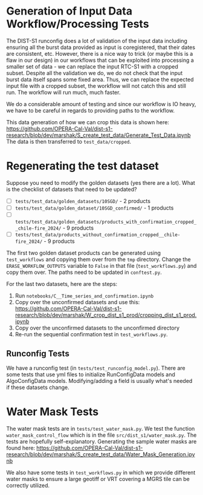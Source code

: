 # Generation of Input Data Workflow/Processing Tests

The DIST-S1 runconfig does a lot of validation of the input data including ensuring all the burst data provided as input is coregistered, that their dates are consistent, etc.
However, there is a nice way to trick (or maybe this is a flaw in our design) in our workflows that can be exploited into processing a smaller set of data - we can replace the input RTC-S1 with a cropped subset.
Despite all the validation we do, we do not check that the input burst data itself spans some fixed area.
Thus, we can replace the expected input file with a cropped subset, the workflow will not catch this and still run.
The workflow will run much, much faster.

We do a considerable amount of testing and since our workflow is IO heavy, we have to be careful in regards to providing paths to the workflow.

This data generation of how we can crop this data is shown here: https://github.com/OPERA-Cal-Val/dist-s1-research/blob/dev/marshak/S_create_test_data/Generate_Test_Data.ipynb 
The data is then transferred to `test_data/cropped`.


# Regenerating the test dataset

Suppose you need to modify the golden datasets (yes there are a lot). What is the checklist of datasets that need to be updated?

- [ ] `tests/test_data/golden_datasets/10SGD/` - 2 products
- [ ] `tests/test_data/golden_dataset/10SGD_confirmed/` - 1 products
- [ ] `tests/test_data/golden_datasets/products_with_confirmation_cropped__chile-fire_2024/` - 9 products
- [ ] `tests/test_data/products_without_confirmation_cropped__chile-fire_2024/` - 9 products

The first two golden dataset products can be generated using `test_workflows` and copying them over from the `tmp` directory. Change the `ERASE_WORKFLOW_OUTPUTS` variable to `False` in that file (`test_workflows.py`) and copy them over. The paths need to be updated in `conftest.py`.

For the last two datasets, here are the steps:

1. Run `notebooks/C__Time_series_and_confirmation.ipynb`
2. Copy over the unconfirmed datasets and use this: https://github.com/OPERA-Cal-Val/dist-s1-research/blob/dev/marshak/W_crop_dist_s1_prod/cropping_dist_s1_prod.ipynb
3. Copy over the unconfirmed datasets to the unconfirmed directory
4. Re-run the sequential confirmation test in `test_workflows.py`.

## Runconfig Tests

We have a runconfig test (in `tests/test_runconfig_model.py`). There are some tests that use yml files to initialize RunConfigData models and AlgoConfigData models. Modifying/adding a field is usually what's needed if these datasets change.


# Water Mask Tests

The water mask tests are in `tests/test_water_mask.py`. We test the function `water_mask_control_flow` which is in the file `src/dist_s1/water_mask.py`.
The tests are hopefully self-explanatory.
Generating the sample water masks are found here: https://github.com/OPERA-Cal-Val/dist-s1-research/blob/dev/marshak/S_create_test_data/Water_Mask_Generation.ipynb

We also have some tests in `test_workflows.py` in which we provide different water masks to ensure a large geotiff or VRT covering a MGRS tile can be correctly utilized.